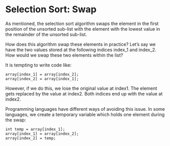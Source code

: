 # Selection Sort: Swap

As mentioned, the selection sort algorithm swaps the element in the first position of the unsorted sub-list with the element with the lowest value in the remainder of the unsorted sub-list.

How does this algorithm swap these elements in practice? Let’s say we have the two values stored at the following indices index_1 and index_2. How would we swap these two elements within the list?

It is tempting to write code like:

    array[index_1] = array[index_2]; 
    array[index_2] = array[index_1]; 

However, if we do this, we lose the original value at index1. The element gets replaced by the value at index2. Both indices end up with the value at index2.

Programming languages have different ways of avoiding this issue. In some languages, we create a temporary variable which holds one element during the swap:

    int temp = array[index_1]; 
    array[index_1] = array[index_2]; 
    array[index_2] = temp; 

